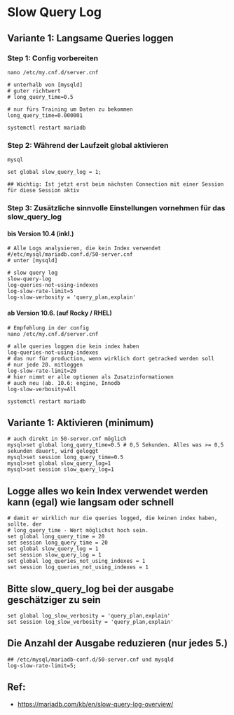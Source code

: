 # Slow Query Log

## Variante 1: Langsame Queries loggen

### Step 1: Config vorbereiten 

```
nano /etc/my.cnf.d/server.cnf
```

```
# unterhalb von [mysqld]
# guter richtwert 
# long_query_time=0.5

# nur fürs Training um Daten zu bekommen
long_query_time=0.000001
```

```
systemctl restart mariadb
```

### Step 2: Während der Laufzeit global aktivieren 

```
mysql
```

```
set global slow_query_log = 1;
```

```
## Wichtig: Ist jetzt erst beim nächsten Connection mit einer Session für diese Session aktiv
```

### Step 3: Zusätzliche sinnvolle Einstellungen vornehmen für das slow_query_log


#### bis Version 10.4 (inkl.)

```
# Alle Logs analysieren, die kein Index verwendet 
#/etc/mysql/mariadb.conf.d/50-server.cnf 
# unter [mysqld]

# slow query log 
slow-query-log
log-queries-not-using-indexes
log-slow-rate-limit=5
log-slow-verbosity = 'query_plan,explain'
```
#### ab Version 10.6. (auf Rocky / RHEL)

```
# Empfehlung in der config
nano /etc/my.cnf.d/server.cnf
```

```
# alle queries loggen die kein index haben
log-queries-not-using-indexes
# das nur für production, wenn wirklich dort getracked werden soll 
# nur jede 20. mitloggen 
log-slow-rate-limit=20
# hier nimmt er alle optionen als Zusatzinformationen
# auch neu (ab. 10.6: engine, Innodb
log-slow-verbosity=All
```

```
systemctl restart mariadb
```





## Variante 1: Aktivieren (minimum) 

```
# auch direkt in 50-server.cnf möglich 
mysql>set global long_query_time=0.5 # 0,5 Sekunden. Alles was >= 0,5 sekunden dauert, wird geloggt 
mysql>set session long_query_time=0.5
mysql>set global slow_query_log=1 
mysql>set session slow_query_log=1 
```

## Logge alles wo kein Index verwendet werden kann (egal) wie langsam oder schnell 

```
# damit er wirklich nur die queries logged, die keinen index haben, sollte. der 
# long_query_time - Wert möglichst hoch sein. 
set global long_query_time = 20 
set session long_query_time = 20
set global slow_query_log = 1
set session slow_query_log = 1 
set global log_queries_not_using_indexes = 1
set session log_queries_not_using_indexes = 1 

```

## Bitte slow_query_log bei der ausgabe geschätziger zu sein

```
set global log_slow_verbosity = 'query_plan,explain'
set session log_slow_verbosity = 'query_plan,explain'

```

## Die Anzahl der Ausgabe reduzieren (nur jedes 5.) 

```
## /etc/mysql/mariadb-conf.d/50-server.cnf und mysqld 
log-slow-rate-limit=5;
```




## Ref: 

 * https://mariadb.com/kb/en/slow-query-log-overview/
